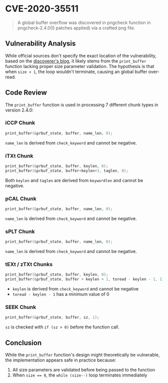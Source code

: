 # CVE-2020-35511

> A global buffer overflow was discovered in pngcheck function in pngcheck-2.4.0(5 patches applied) via a crafted png file.

## Vulnerability Analysis

While official sources don't specify the exact location of the vulnerability, based on the [discoverer's blog](https://www.giantbranch.cn/vulfound/), it likely stems from the `print_buffer` function lacking proper size parameter validation. The hypothesis is that when `size < 1`, the loop wouldn't terminate, causing an global buffer over-read.

## Code Review

The `print_buffer` function is used in processing 7 different chunk types in version 2.4.0:

### iCCP Chunk

```c
print_buffer(&prbuf_state, buffer, name_len, 0);
```

`name_len` is derived from `check_keyword` and cannot be negative.

### iTXt Chunk

```c
print_buffer(&prbuf_state, buffer, keylen, 0);
print_buffer(&prbuf_state, buffer+keylen+3, taglen, 0);
```

Both `keylen` and `taglen` are derived from `keywordlen` and cannot be negative.

### pCAL Chunk

```c
print_buffer(&prbuf_state, buffer, name_len, 0);
```

`name_len` is derived from `check_keyword` and cannot be negative.

### sPLT Chunk

```c
print_buffer(&prbuf_state, buffer, name_len, 0);
```

`name_len` is derived from `check_keyword` and cannot be negative.

### tEXt / zTXt Chunks

```c
print_buffer(&prbuf_state, buffer, keylen, 0);
print_buffer(&prbuf_state, buffer + keylen + 1, toread - keylen - 1, 1);
```

- `keylen` is derived from `check_keyword` and cannot be negative
- `toread - keylen - 1` has a minimum value of 0

### SEEK Chunk

```c
print_buffer(&prbuf_state, buffer, sz, 1);
```

`sz` is checked with `if (sz > 0)` before the function call.

## Conclusion

While the `print_buffer` function's design might theoretically be vulnerable, the implementation appears safe in practice because:

1. All size parameters are validated before being passed to the function
1. When `size == 0`, the `while (size--)` loop terminates immediately

